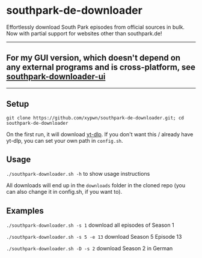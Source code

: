 # southpark-de-downloader
Effortlessly download South Park episodes from official sources in bulk.
Now with partial support for websites other than southpark.de!

---
## For my GUI version, which doesn't depend on any external programs and is cross-platform, see [southpark-downloader-ui](https://github.com/xypwn/southpark-downloader-ui)
---

## Setup
`git clone https://github.com/xypwn/southpark-de-downloader.git; cd southpark-de-downloader`

On the first run, it will download [yt-dlp](https://github.com/yt-dlp/yt-dlp). If you don't want this / already have yt-dlp, you can set your own path in `config.sh`.

## Usage
`./southpark-downloader.sh -h` to show usage instructions

All downloads will end up in the `downloads` folder in the cloned repo (you can also change it in config.sh, if you want to).

## Examples
`./southpark-downloader.sh -s 1` download all episodes of Season 1

`./southpark-downloader.sh -s 5 -e 13` download Season 5 Episode 13

`./southpark-downloader.sh -D -s 2` download Season 2 in German
